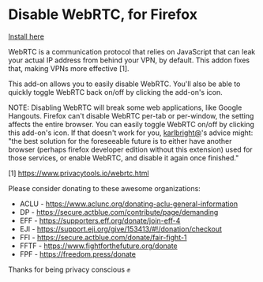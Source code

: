 Disable WebRTC, for Firefox
========================

[Install here](https://addons.mozilla.org/en-US/firefox/addon/happy-bonobo-disable-webrtc/)

WebRTC is a communication protocol that relies on JavaScript that can leak your actual IP address from behind your VPN, by default. This addon fixes that, making VPNs more effective [1].

This add-on allows you to easily disable WebRTC. You'll also be able to quickly toggle WebRTC back on/off by clicking the add-on's icon.

NOTE: Disabling WebRTC will break some web applications, like Google Hangouts. Firefox can't disable WebRTC per-tab or per-window, the setting affects the entire browser. You can easily toggle WebRTC on/off by clicking this add-on's icon. If that doesn't work for you, [karlbright@](https://github.com/ChrisAntaki/disable-webrtc-firefox/issues/27#issuecomment-393377906)'s advice might: "the best solution for the foreseeable future is to either have another browser (perhaps firefox developer edition without this extension) used for those services, or enable WebRTC, and disable it again once finished."

[1] https://www.privacytools.io/webrtc.html

Please consider donating to these awesome organizations:
- ACLU - https://www.aclunc.org/donating-aclu-general-information
- DP - https://secure.actblue.com/contribute/page/demanding
- EFF - https://supporters.eff.org/donate/join-eff-4
- EJI - https://support.eji.org/give/153413/#!/donation/checkout
- FFI - https://secure.actblue.com/donate/fair-fight-1
- FFTF - https://www.fightforthefuture.org/donate
- FPF - https://freedom.press/donate

Thanks for being privacy conscious ✊
